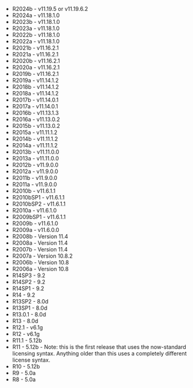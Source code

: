 - R2024b - v11.19.5 or v11.19.6.2
- R2024a - v11.18.1.0
- R2023b - v11.18.1.0
- R2023a - v11.18.1.0
- R2022b - v11.18.1.0
- R2022a - v11.18.1.0
- R2021b - v11.16.2.1
- R2021a - v11.16.2.1
- R2020b - v11.16.2.1
- R2020a - v11.16.2.1
- R2019b - v11.16.2.1
- R2019a - v11.14.1.2
- R2018b - v11.14.1.2
- R2018a - v11.14.1.2
- R2017b - v11.14.0.1
- R2017a - v11.14.0.1
- R2016b - v11.13.1.3
- R2016a - v11.13.0.2
- R2015b - v11.13.0.2
- R2015a - v11.11.1.2
- R2014b - v11.11.1.2
- R2014a - v11.11.1.2
- R2013b - v11.11.0.0
- R2013a - v11.11.0.0
- R2012b - v11.9.0.0
- R2012a - v11.9.0.0
- R2011b - v11.9.0.0
- R2011a - v11.9.0.0
- R2010b - v11.6.1.1
- R2010bSP1 - v11.6.1.1
- R2010bSP2 - v11.6.1.1
- R2010a - v11.6.1.0
- R2009bSP1 - v11.6.1.1
- R2009b - v11.6.1.0
- R2009a - v11.6.0.0
- R2008b - Version 11.4
- R2008a - Version 11.4
- R2007b - Version 11.4
- R2007a - Version 10.8.2
- R2006b - Version 10.8
- R2006a - Version 10.8
- R14SP3 - 9.2
- R14SP2 - 9.2
- R14SP1 - 9.2
- R14 - 9.2
- R13SP2 - 8.0d
- R13SP1 - 8.0d
- R13.0.1 - 8.0d
- R13 - 8.0d
- R12.1 - v6.1g
- R12 - v6.1g
- R11.1 - 5.12b
- R11 - 5.12b - Note: this is the first release that uses the now-standard licensing syntax. Anything older than this uses a completely different license syntax.
- R10 - 5.12b
- R9 - 5.0a
- R8 - 5.0a
